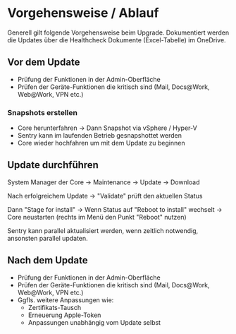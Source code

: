 # Vorgehensweise / Ablauf

Generell gilt folgende Vorgehensweise beim Upgrade. Dokumentiert werden die Updates über die Healthcheck Dokumente (Excel-Tabelle) im OneDrive.



## Vor dem Update

* Prüfung der Funktionen in der Admin-Oberfläche
* Prüfen der Geräte-Funktionen die kritisch sind (Mail, Docs@Work, Web@Work, VPN etc.)

### Snapshots erstellen

* Core herunterfahren -> Dann Snapshot via vSphere / Hyper-V
* Sentry kann im laufenden Betrieb gesnapshottet werden
* Core wieder hochfahren um mit dem Update zu beginnen



## Update durchführen

System Manager der Core -> Maintenance -> Update -> Download

Nach erfolgreichem Update -> "Validate" prüft den aktuellen Status

Dann "Stage for install" -> Wenn Status auf "Reboot to install" wechselt -> Core neustarten (rechts im Menü den Punkt "Reboot" nutzen)

Sentry kann parallel aktualisiert werden, wenn zeitlich notwendig, ansonsten parallel updaten.



## Nach dem Update

* Prüfung der Funktionen in der Admin-Oberfläche
* Prüfen der Geräte-Funktionen die kritisch sind (Mail, Docs@Work, Web@Work, VPN etc.)
* Ggfls. weitere Anpassungen wie:
  * Zertifikats-Tausch
  * Erneuerung Apple-Token
  * Anpassungen unabhängig vom Update selbst

